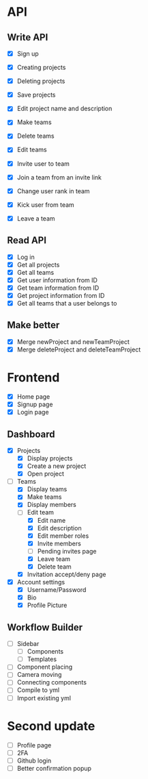 # API
## Write API
- [x] Sign up
- [x] Creating projects
- [x] Deleting projects
- [x] Save projects
- [x] Edit project name and description
- [x] Make teams
- [x] Delete teams
- [x] Edit teams
- [x] Invite user to team
- [x] Join a team from an invite link
- [x] Change user rank in team
- [x] Kick user from team
- [x] Leave a team


## Read API
- [x] Log in
- [x] Get all projects
- [x] Get all teams
- [x] Get user information from ID
- [x] Get team information from ID
- [x] Get project information from ID
- [x] Get all teams that a user belongs to

## Make better
- [x] Merge newProject and newTeamProject
- [x] Merge deleteProject and deleteTeamProject

# Frontend
- [x] Home page
- [x] Signup page
- [x] Login page
## Dashboard
- [x] Projects
    - [x] Display projects
    - [x] Create a new project
    - [x] Open project
- [ ] Teams
    - [x] Display teams
    - [x] Make teams
    - [x] Display members
    - [ ] Edit team
        - [x] Edit name
        - [x] Edit description
        - [x] Edit member roles
        - [x] Invite members
        - [ ] Pending invites page
        - [x] Leave team
        - [x] Delete team
    - [x] Invitation accept/deny page
- [x] Account settings
    - [x] Username/Password
    - [x] Bio
    - [x] Profile Picture
## Workflow Builder
- [ ] Sidebar
    - [ ] Components
    - [ ] Templates
- [ ] Component placing
- [ ] Camera moving
- [ ] Connecting components
- [ ] Compile to yml
- [ ] Import existing yml

# Second update
- [ ] Profile page
- [ ] 2FA
- [ ] Github login
- [ ] Better confirmation popup